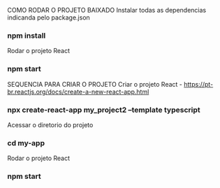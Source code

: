 COMO RODAR O PROJETO BAIXADO
Instalar todas as dependencias indicanda pelo package.json
### npm install

Rodar o projeto React
### npm start

SEQUENCIA PARA CRIAR O PROJETO
Criar o projeto React - https://pt-br.reactjs.org/docs/create-a-new-react-app.html
### npx create-react-app my_project2 –template typescript

Acessar o diretorio do projeto
### cd my-app

Rodar o projeto React
### npm start